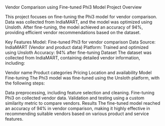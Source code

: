 Vendor Comparison using Fine-tuned Phi3 Model
Project Overview


This project focuses on fine-tuning the Phi3 model for vendor comparison. Data was collected from IndiaMART, and the model was optimized using Unsloth. After fine-tuning, the model achieved an accuracy of 94%, providing efficient vendor recommendations based on the dataset.

Key Features
Model: Fine-tuned Phi3 for vendor comparison
Data Source: IndiaMART (Vendor and product data)
Platform: Trained and optimized using Unsloth
Accuracy: 94% after fine-tuning
Dataset
The dataset was collected from IndiaMART, containing detailed vendor information, including:

Vendor name
Product categories
Pricing
Location and availability
Model Fine-tuning
The Phi3 model was fine-tuned using the Unsloth platform, with the following steps:

Data preprocessing, including feature selection and cleaning.
Fine-tuning Phi3 on collected vendor data.
Validation and testing using a custom similarity metric to compare vendors.
Results
The fine-tuned model reached an accuracy of 94% in vendor comparison, making it highly effective in recommending suitable vendors based on various product and service features.
